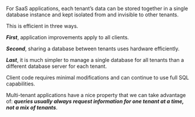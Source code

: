 For SaaS applications, each tenant’s data can be stored together in a single database instance and kept isolated from and invisible to other tenants. 

This is efficient in three ways. 

***First***, application improvements apply to all clients. 

***Second***, sharing a database between tenants uses hardware efficiently. 

***Last***, it is much simpler to manage a single database for all tenants than a different database server for each tenant.

Client code requires minimal modifications and can continue to use full SQL capabilities.

Multi-tenant applications have a nice property that we can take advantage of: ***queries usually always request information for one tenant at a time, not a mix of tenants***.


























































